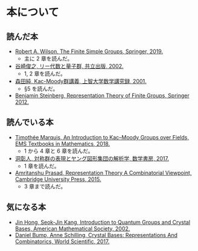 # 本について

## 読んだ本

- [Robert A. Wilson, The Finite Simple Groups, Springer, 2019.](https://link.springer.com/book/10.1007/978-1-84800-988-2)
  - 主に 2 章を読んだ。
- [谷崎俊之, リー代数と量子群, 共立出版, 2002.](https://www.kyoritsu-pub.co.jp/bookdetail/9784320016927)
  - 1, 2 章を読んだ。
- [森田純, Kac-Moody群講義, 上智大学数学講究録, 2001.](https://digital-archives.sophia.ac.jp/repository/view/repository/00000034505)
  - §5 を読んだ。
- [Benjamin Steinberg, Representation Theory of Finite Groups, Springer 2012.](https://link.springer.com/book/10.1007/978-1-4614-0776-8)

## 読んでいる本

- [Timothée Marquis, An Introduction to Kac–Moody Groups over Fields, EMS Textbooks in Mathematics, 2018.](https://www.ems-ph.org/books/book.php?proj_nr=232)
  - 1 から 4 章と 6 章を読んだ。
- [洞彰人, 対称群の表現とヤング図形集団の解析学, 数学書房, 2017.](https://www.sugakushobo.co.jp/903342_54_mae.html)
  - 1 章を読んだ。
- [Amritanshu Prasad, Representation Theory A Combinatorial Viewpoint, Cambridge University Press, 2015.](https://www.cambridge.org/core/books/representation-theory/6ED4685D532DDE90E37B6F08AB7925F9)
  - 3 章まで読んだ。

## 気になる本

- [Jin Hong, Seok-Jin Kang, Introduction to Quantum Groups and Crystal Bases, American Mathematical Society, 2002.](https://bookstore.ams.org/gsm-42)
- [Daniel Bump, Anne Schilling, Crystal Bases: Representations And Combinatorics, World Scientific, 2017.](https://www.amazon.co.jp/dp/B01N6XLIOL/)
